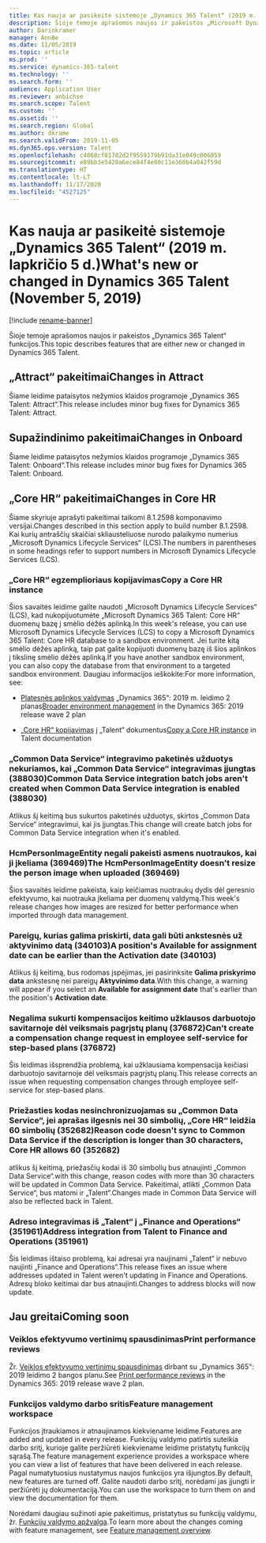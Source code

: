 ```yaml
---
title: Kas nauja ar pasikeitė sistemoje „Dynamics 365 Talent“ (2019 m. lapkričio 5 d.)
description: Šioje temoje aprašomos naujos ir pakeistos „Microsoft Dynamics 365 Talent“ funkcijos.
author: Darinkramer
manager: AnnBe
ms.date: 11/05/2019
ms.topic: article
ms.prod: ''
ms.service: dynamics-365-talent
ms.technology: ''
ms.search.form: ''
audience: Application User
ms.reviewer: anbichse
ms.search.scope: Talent
ms.custom: ''
ms.assetid: ''
ms.search.region: Global
ms.author: dkrame
ms.search.validFrom: 2019-11-05
ms.dyn365.ops.version: Talent
ms.openlocfilehash: c4068cf81782d2f9559179b91da31e049c006059
ms.sourcegitcommit: e89bb3e5420a6ece84f4e80c11e360b4a042f59d
ms.translationtype: HT
ms.contentlocale: lt-LT
ms.lasthandoff: 11/17/2020
ms.locfileid: "4527125"
---
```

# <a name="whats-new-or-changed-in-dynamics-365-talent-november-5-2019"></a><span data-ttu-id="7d5ce-103">Kas nauja ar pasikeitė sistemoje „Dynamics 365 Talent“ (2019 m. lapkričio 5 d.)</span><span class="sxs-lookup"><span data-stu-id="7d5ce-103">What's new or changed in Dynamics 365 Talent (November 5, 2019)</span></span>

[!include [rename-banner](~/includes/cc-data-platform-banner.md)]

<span data-ttu-id="7d5ce-104">Šioje temoje aprašomos naujos ir pakeistos „Dynamics 365 Talent“ funkcijos.</span><span class="sxs-lookup"><span data-stu-id="7d5ce-104">This topic describes features that are either new or changed in Dynamics 365 Talent.</span></span>

## <a name="changes-in-attract"></a><span data-ttu-id="7d5ce-105">„Attract“ pakeitimai</span><span class="sxs-lookup"><span data-stu-id="7d5ce-105">Changes in Attract</span></span>

<span data-ttu-id="7d5ce-106">Šiame leidime pataisytos nežymios klaidos programoje „Dynamics 365 Talent: Attract“.</span><span class="sxs-lookup"><span data-stu-id="7d5ce-106">This release includes minor bug fixes for Dynamics 365 Talent: Attract.</span></span>

## <a name="changes-in-onboard"></a><span data-ttu-id="7d5ce-107">Supažindinimo pakeitimai</span><span class="sxs-lookup"><span data-stu-id="7d5ce-107">Changes in Onboard</span></span>

<span data-ttu-id="7d5ce-108">Šiame leidime pataisytos nežymios klaidos programoje „Dynamics 365 Talent: Onboard“.</span><span class="sxs-lookup"><span data-stu-id="7d5ce-108">This release includes minor bug fixes for Dynamics 365 Talent: Onboard.</span></span>

## <a name="changes-in-core-hr"></a><span data-ttu-id="7d5ce-109">„Core HR“ pakeitimai</span><span class="sxs-lookup"><span data-stu-id="7d5ce-109">Changes in Core HR</span></span>

<span data-ttu-id="7d5ce-110">Šiame skyriuje aprašyti pakeitimai taikomi 8.1.2598 komponavimo versijai.</span><span class="sxs-lookup"><span data-stu-id="7d5ce-110">Changes described in this section apply to build number 8.1.2598.</span></span> <span data-ttu-id="7d5ce-111">Kai kurių antraščių skaičiai skliausteliuose nurodo palaikymo numerius „Microsoft Dynamics Lifecycle Services“ (LCS).</span><span class="sxs-lookup"><span data-stu-id="7d5ce-111">The numbers in parentheses in some headings refer to support numbers in Microsoft Dynamics Lifecycle Services (LCS).</span></span>

### <a name="copy-a-core-hr-instance"></a><span data-ttu-id="7d5ce-112">„Core HR“ egzemplioriaus kopijavimas</span><span class="sxs-lookup"><span data-stu-id="7d5ce-112">Copy a Core HR instance</span></span>

<span data-ttu-id="7d5ce-113">Šios savaitės leidime galite naudoti „Microsoft Dynamics Lifecycle Services“ (LCS), kad nukopijuotumėte „Microsoft Dynamics 365 Talent: Core HR“ duomenų bazę į smėlio dėžės aplinką.</span><span class="sxs-lookup"><span data-stu-id="7d5ce-113">In this week's release, you can use Microsoft Dynamics Lifecycle Services (LCS) to copy a Microsoft Dynamics 365 Talent: Core HR database to a sandbox environment.</span></span> <span data-ttu-id="7d5ce-114">Jei turite kitą smėlio dėžės aplinką, taip pat galite kopijuoti duomenų bazę iš šios aplinkos į tikslinę smėlio dėžės aplinką.</span><span class="sxs-lookup"><span data-stu-id="7d5ce-114">If you have another sandbox environment, you can also copy the database from that environment to a targeted sandbox environment.</span></span> <span data-ttu-id="7d5ce-115">Daugiau informacijos ieškokite:</span><span class="sxs-lookup"><span data-stu-id="7d5ce-115">For more information, see:</span></span>

- <span data-ttu-id="7d5ce-116">[Platesnės aplinkos valdymas](https://docs.microsoft.com/dynamics365-release-plan/2019wave2/dynamics365-talent/broader-environment-management) „Dynamics 365“: 2019 m. leidimo 2 planas</span><span class="sxs-lookup"><span data-stu-id="7d5ce-116">[Broader environment management](https://docs.microsoft.com/dynamics365-release-plan/2019wave2/dynamics365-talent/broader-environment-management) in the Dynamics 365: 2019 release wave 2 plan</span></span>

- <span data-ttu-id="7d5ce-117">[„Core HR“ kopijavimas](hr-copy-instance.md) į „Talent“ dokumentus</span><span class="sxs-lookup"><span data-stu-id="7d5ce-117">[Copy a Core HR instance](hr-copy-instance.md) in Talent documentation</span></span>

### <a name="common-data-service-integration-batch-jobs-arent-created-when-common-data-service-integration-is-enabled-388030"></a><span data-ttu-id="7d5ce-118">„Common Data Service“ integravimo paketinės užduotys nekuriamos, kai „Common Data Service“ integravimas įjungtas (388030)</span><span class="sxs-lookup"><span data-stu-id="7d5ce-118">Common Data Service integration batch jobs aren't created when Common Data Service integration is enabled (388030)</span></span>

<span data-ttu-id="7d5ce-119">Atlikus šį keitimą bus sukurtos paketinės užduotys, skirtos „Common Data Service“ integravimui, kai jis įjungtas.</span><span class="sxs-lookup"><span data-stu-id="7d5ce-119">This change will create batch jobs for Common Data Service integration when it's enabled.</span></span>

### <a name="the-hcmpersonimageentity-doesnt-resize-the-person-image-when-uploaded-369469"></a><span data-ttu-id="7d5ce-120">HcmPersonImageEntity negali pakeisti asmens nuotraukos, kai ji įkeliama (369469)</span><span class="sxs-lookup"><span data-stu-id="7d5ce-120">The HcmPersonImageEntity doesn't resize the person image when uploaded (369469)</span></span>

<span data-ttu-id="7d5ce-121">Šios savaitės leidime pakeista, kaip keičiamas nuotraukų dydis dėl geresnio efektyvumo, kai nuotrauka įkeliama per duomenų valdymą.</span><span class="sxs-lookup"><span data-stu-id="7d5ce-121">This week's release changes how images are resized for better performance when imported through data management.</span></span>

### <a name="a-positions-available-for-assignment-date-can-be-earlier-than-the-activation-date-340103"></a><span data-ttu-id="7d5ce-122">Pareigų, kurias galima priskirti, data gali būti ankstesnės už aktyvinimo datą (340103)</span><span class="sxs-lookup"><span data-stu-id="7d5ce-122">A position's Available for assignment date can be earlier than the Activation date (340103)</span></span>

<span data-ttu-id="7d5ce-123">Atlikus šį keitimą, bus rodomas įspėjimas, jei pasirinksite **Galima priskyrimo data** ankstesnę nei pareigų **Aktyvinimo data**.</span><span class="sxs-lookup"><span data-stu-id="7d5ce-123">With this change, a warning will appear if you select an **Available for assignment date** that's earlier than the position's **Activation date**.</span></span>

### <a name="cant-create-a-compensation-change-request-in-employee-self-service-for-step-based-plans-376872"></a><span data-ttu-id="7d5ce-124">Negalima sukurti kompensacijos keitimo užklausos darbuotojo savitarnoje dėl veiksmais pagrįstų planų (376872)</span><span class="sxs-lookup"><span data-stu-id="7d5ce-124">Can't create a compensation change request in employee self-service for step-based plans (376872)</span></span>

<span data-ttu-id="7d5ce-125">Šis leidimas išsprendžia problemą, kai užklausiama kompensacija keičiasi darbuotojo savitarnoje dėl veiksmais pagrįstų planų.</span><span class="sxs-lookup"><span data-stu-id="7d5ce-125">This release corrects an issue when requesting compensation changes through employee self-service for step-based plans.</span></span> 

### <a name="reason-code-doesnt-sync-to-common-data-service-if-the-description-is-longer-than-30-characters-core-hr-allows-60-352682"></a><span data-ttu-id="7d5ce-126">Priežasties kodas nesinchronizuojamas su „Common Data Service“, jei aprašas ilgesnis nei 30 simbolių, „Core HR“ leidžia 60 simbolių (352682)</span><span class="sxs-lookup"><span data-stu-id="7d5ce-126">Reason code doesn't sync to Common Data Service if the description is longer than 30 characters, Core HR allows 60 (352682)</span></span>

<span data-ttu-id="7d5ce-127">atlikus šį keitimą, priežasčių kodai iš 30 simbolių bus atnaujinti „Common Data Service“.</span><span class="sxs-lookup"><span data-stu-id="7d5ce-127">with this change, reason codes with more than 30 characters will be updated in Common Data Service.</span></span> <span data-ttu-id="7d5ce-128">Pakeitimai, atlikti „Common Data Service“, bus matomi ir „Talent“.</span><span class="sxs-lookup"><span data-stu-id="7d5ce-128">Changes made in Common Data Service will also be reflected back in Talent.</span></span>

### <a name="address-integration-from-talent-to-finance-and-operations-351961"></a><span data-ttu-id="7d5ce-129">Adreso integravimas iš „Talent“ į „Finance and Operations“ (351961)</span><span class="sxs-lookup"><span data-stu-id="7d5ce-129">Address integration from Talent to Finance and Operations (351961)</span></span>

<span data-ttu-id="7d5ce-130">Šis leidimas ištaiso problemą, kai adresai yra naujinami „Talent“ ir nebuvo naujinti „Finance and Operations“.</span><span class="sxs-lookup"><span data-stu-id="7d5ce-130">This release fixes an issue where addresses updated in Talent weren't updating in Finance and Operations.</span></span> <span data-ttu-id="7d5ce-131">Adresų bloko keitimai dar bus atnaujinti.</span><span class="sxs-lookup"><span data-stu-id="7d5ce-131">Changes to address blocks will now update.</span></span>

## <a name="coming-soon"></a><span data-ttu-id="7d5ce-132">Jau greitai</span><span class="sxs-lookup"><span data-stu-id="7d5ce-132">Coming soon</span></span>

### <a name="print-performance-reviews"></a><span data-ttu-id="7d5ce-133">Veiklos efektyvumo vertinimų spausdinimas</span><span class="sxs-lookup"><span data-stu-id="7d5ce-133">Print performance reviews</span></span>

<span data-ttu-id="7d5ce-134">Žr. [Veiklos efektyvumo vertinimų spausdinimas](https://docs.microsoft.com/dynamics365-release-plan/2019wave2/dynamics365-talent/print-performance-reviews) dirbant su „Dynamics 365“: 2019 leidimo 2 bangos planu.</span><span class="sxs-lookup"><span data-stu-id="7d5ce-134">See [Print performance reviews](https://docs.microsoft.com/dynamics365-release-plan/2019wave2/dynamics365-talent/print-performance-reviews) in the Dynamics 365: 2019 release wave 2 plan.</span></span>

### <a name="feature-management-workspace"></a><span data-ttu-id="7d5ce-135">Funkcijos valdymo darbo sritis</span><span class="sxs-lookup"><span data-stu-id="7d5ce-135">Feature management workspace</span></span>

<span data-ttu-id="7d5ce-136">Funkcijos įtraukiamos ir atnaujinamos kiekviename leidime.</span><span class="sxs-lookup"><span data-stu-id="7d5ce-136">Features are added and updated in every release.</span></span> <span data-ttu-id="7d5ce-137">Funkcijų valdymo patirtis suteikia darbo sritį, kurioje galite peržiūrėti kiekviename leidime pristatytų funkcijų sąrašą.</span><span class="sxs-lookup"><span data-stu-id="7d5ce-137">The feature management experience provides a workspace where you can view a list of features that have been delivered in each release.</span></span> <span data-ttu-id="7d5ce-138">Pagal numatytuosius nustatymus naujos funkcijos yra išjungtos.</span><span class="sxs-lookup"><span data-stu-id="7d5ce-138">By default, new features are turned off.</span></span> <span data-ttu-id="7d5ce-139">Galite naudoti darbo sritį, norėdami jas įjungti ir peržiūrėti jų dokumentaciją.</span><span class="sxs-lookup"><span data-stu-id="7d5ce-139">You can use the workspace to turn them on and view the documentation for them.</span></span>

<span data-ttu-id="7d5ce-140">Norėdami daugiau sužinoti apie pakeitimus, pristatytus su funkcijų valdymu, žr. [Funkcijų valdymo apžvalga](https://docs.microsoft.com/dynamics365/fin-ops-core/fin-ops/get-started/feature-management/feature-management-overview).</span><span class="sxs-lookup"><span data-stu-id="7d5ce-140">To learn more about the changes coming with feature management, see [Feature management overview](https://docs.microsoft.com/dynamics365/fin-ops-core/fin-ops/get-started/feature-management/feature-management-overview).</span></span>
